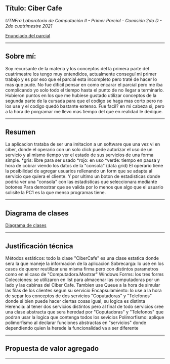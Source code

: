 ## Título: Ciber Cafe
*UTNFra Laboratorio de Computación II - Primer Parcial - Comisión 2do D - 2do cuatrimestre 2021*

[Enunciado del parcial](https://codeutnfra.github.io/programacion_2_laboratorio_2_apuntes/docs/evaluaciones/parciales/2d-primer-parcial/)
___
## Sobre mí: 
Soy recursante de la materia y los conceptos del la primera parte del cuatrimestre los tengo muy entendidos, actualmente conseguí mi primer trabajo
y es por eso que el parcial esta incompleto pero traté de hacer lo mas que pude. 
No fue dificil pensar en como encarar el parcial pero me iba complicando
yo solo todo el tiempo hasta el punto de no llegar a terminarlo. Hubieron puntos en los que me hubiese gustado utilizar conceptos de la segunda parte de la cursada
para que el codigo se haga mas corto pero no los use y el codigo quedó bastante extenso. Fue facil? en mi cabeza si, pero a la hora de porgramar me llevo mas tiempo
del que en realidad le dedique.
___
## Resumen
La aplicacion trataba de ser una imitacion a un software que una vez vi en ciber, donde el operario con un solo click puede autorizar el uso de un servicio
y al mismo tiempo ver el estado de sus servicios de una forma simple.
*gris: libre para ser usado
*rojo: en uso
*verde: tiempo en pausa y hora de cobrar viendo los datos de la "consola" (data grid)
El operario tiene la posibilidad de agregar usuarios rellenando un form que se adapta al servicio que quiera el cliente.
Y por ultimo un boton de estadisticas donde podria ver una "consola" con las estadisticas que seleccionara mediante botones
Para demostrar que se valida por lo menos que algo que el usuario solisite la PC1 es la que menso programas tiene.
___
## Diagrama de clases
[Diagrama de clases](https://1drv.ms/u/s!AssK8mGpcoidjGmZYakbnwWau1Jy?e=u0iAGV)
___
## Justificación técnica
Métodos estáticos: todo la clase "CiberCafe" es una clase estatica donde sera la que maneje la informacion de la aplicacion
Sobrecarga: lo usé en los casos de querer reutilizar una misma firma pero con distintos parametros como en el caso de "Computadora.Mostrar"
Windows Forms: los tres forms
Colecciones: se utilizaron en list para almacenar las computadoras por un lado y las cabinas del Ciber Cafe. Tambien use Queue a la hora de simular las filas de los clientes segun su servicio
Encapsulamiento: lo use a la hora de separ los conceptos de dos servicios "Coputadoras" y "Telefonos" donde si bien puede hacer ciertas cosas igual, su logica es distinta
Herencia: al tener dos servicios distintos pero al final de todo servicios cree una clase abstracta que sera heredad por "Coputadoras" y "Telefonos" que podran usar la logica que contenga todos los sevicios
Polimorfismo: aplique polimorfismo al declarar funciones abstractas en "servicios" donde dependiendo quien la herede la funcionalidad va a ser diferente
___
## Propuesta de valor agregado
___
